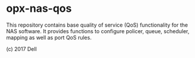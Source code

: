 # opx-nas-qos
This repository contains base quality of service (QoS) functionality for the NAS software. It provides functions to configure policer, queue, scheduler, mapping as well as port QoS rules.

(c) 2017 Dell
